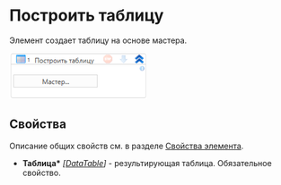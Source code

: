 # Построить таблицу

Элемент создает таблицу на основе мастера. 

![](<../../../../.gitbook/assets1/WFDataTableBuild.png>)


## Свойства
Описание общих свойств см. в разделе [Свойства элемента](https://docs.primo-rpa.ru/primo-rpa/primo-studio/process/elements#svoistva-elementa).

* **Таблица\*** *[[DataTable](https://learn.microsoft.com/ru-ru/dotnet/api/system.data.datatable?view=net-8.0&viewFallbackFrom=net-4.6.1)]* - результирующая таблица. Обязательное свойство.
